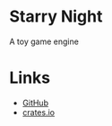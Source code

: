 # Starry Night

A toy game engine

# Links

- [GitHub](https://github.com/yuma140902/starry-night)
- [crates.io](https://crates.io/crates/starry-night)